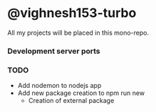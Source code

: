 # @vighnesh153-turbo

All my projects will be placed in this mono-repo.

### Development server ports


### TODO
* Add nodemon to nodejs app
* Add new package creation to npm run new
  * Creation of external package
